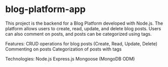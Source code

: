 # blog-platform-app
This project is the backend for a Blog Platform developed with Node.js. The platform allows users to create, read, update, and delete blog posts. Users can also comment on posts, and posts can be categorized using tags.

Features:
CRUD operations for blog posts (Create, Read, Update, Delete)
Commenting on posts
Categorization of posts with tags

Technologies:
Node.js
Express.js
Mongoose (MongoDB ODM)
